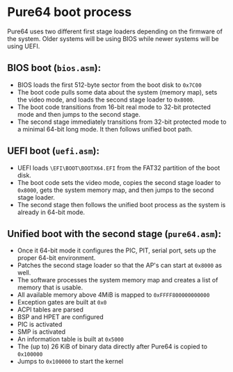 # Pure64 boot process
Pure64 uses two different first stage loaders depending on the firmware of the system. Older systems will be using BIOS while newer systems will be using UEFI.

## BIOS boot (`bios.asm`):
* BIOS loads the first 512-byte sector from the boot disk to `0x7C00`
* The boot code pulls some data about the system (memory map), sets the video mode, and loads the second stage loader to `0x8000`. 
* The boot code transitions from 16-bit real mode to 32-bit protected mode and then jumps to the second stage.
* The second stage immediately transitions from 32-bit protected mode to a minimal 64-bit long mode. It then follows unified boot path.

## UEFI boot (`uefi.asm`):
* UEFI loads `\EFI\BOOT\BOOTX64.EFI` from the FAT32 partition of the boot disk.
* The boot code sets the video mode, copies the second stage loader to `0x8000`, gets the system memory map, and then jumps to the second stage loader.
* The second stage then follows the unified boot process as the system is already in 64-bit mode.

## Unified boot with the second stage (`pure64.asm`):
* Once it 64-bit mode it configures the PIC, PIT, serial port, sets up the proper 64-bit environment.
* Patches the second stage loader so that the AP's can start at `0x8000` as well.
* The software processes the system memory map and creates a list of memory that is usable.
* All available memory above 4MiB is mapped to `0xFFFF800000000000`
* Exception gates are built at `0x0`
* ACPI tables are parsed
* BSP and HPET are configured
* PIC is activated
* SMP is activated
* An information table is built at `0x5000`
* The (up to) 26 KiB of binary data directly after Pure64 is copied to `0x100000`
* Jumps to `0x100000` to start the kernel
